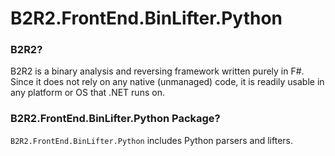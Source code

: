 # B2R2.FrontEnd.BinLifter.Python

### B2R2?

B2R2 is a binary analysis and reversing framework written purely in F#. Since it
does not rely on any native (unmanaged) code, it is readily usable in any
platform or OS that .NET runs on.

### B2R2.FrontEnd.BinLifter.Python Package?

`B2R2.FrontEnd.BinLifter.Python` includes Python parsers and lifters.
